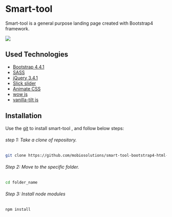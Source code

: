 # Smart-tool

Smart-tool is a general purpose landing page created with Bootstrap4 framework.

![](https://repository-images.githubusercontent.com/243479407/a26bdc00-5e25-11ea-91fe-07c2f39ff3ef)

## Used Technologies 
- [Bootstrap 4.4.1](https://getbootstrap.com/docs/4.4/getting-started/download/)
- [SASS](https://sass-lang.com/install)
- [jQuery 3.4.1](https://jquery.com/download/)
- [Slick slider](https://kenwheeler.github.io/slick/)
- [Animate CSS](https://daneden.github.io/animate.css/)
- [wow js](https://wowjs.uk/docs.html)
- [vanilla-tilt js](https://micku7zu.github.io/vanilla-tilt.js/)


## Installation

Use the [git](https://git-scm.com/downloads) to install smart-tool , and follow below steps:

###### step 1: Take a clone of repository.
```bash
git clone https://github.com/mobiosolutions/smart-tool-bootstrap4-html-theme.git
```
###### Step 2: Move to the specific folder.
```bash
cd folder_name
```
###### Step 3: Install node modules
```bash
npm install
```
